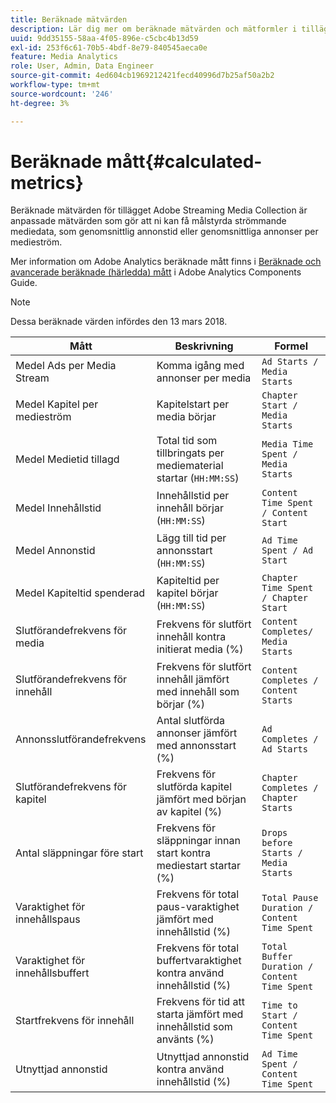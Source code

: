 ```yaml
---
title: Beräknade mätvärden
description: Lär dig mer om beräknade mätvärden och mätformler i tillägget Streaming Media Collection.
uuid: 9dd35155-58aa-4f05-896e-c5cbc4b13d59
exl-id: 253f6c61-70b5-4bdf-8e79-840545aeca0e
feature: Media Analytics
role: User, Admin, Data Engineer
source-git-commit: 4ed604cb1969212421fecd40996d7b25af50a2b2
workflow-type: tm+mt
source-wordcount: '246'
ht-degree: 3%

---
```


# Beräknade mått{#calculated-metrics}

Beräknade mätvärden för tillägget Adobe Streaming Media Collection är anpassade mätvärden som gör att ni kan få målstyrda strömmande mediedata, som genomsnittlig annonstid eller genomsnittliga annonser per medieström.

Mer information om Adobe Analytics beräknade mått finns i [Beräknade och avancerade beräknade (härledda) mått](https://experienceleague.adobe.com/docs/analytics/components/calculated-metrics/cm-overview.html?lang=en) i Adobe Analytics Components Guide.

>[!NOTE]
>
>Dessa beräknade värden infördes den 13 mars 2018.

| Mått | Beskrivning | Formel |
|---|---|---|
| Medel Ads per Media Stream | Komma igång med annonser per media | `Ad Starts / Media Starts` |
| Medel Kapitel per medieström | Kapitelstart per media börjar | `Chapter Start / Media Starts` |
| Medel Medietid tillagd | Total tid som tillbringats per mediematerial startar (`HH:MM:SS`) | `Media Time Spent / Media Starts` |
| Medel Innehållstid | Innehållstid per innehåll börjar (`HH:MM:SS`) | `Content Time Spent / Content Start` |
| Medel Annonstid | Lägg till tid per annonsstart (`HH:MM:SS`) | `Ad Time Spent / Ad Start` |
| Medel Kapiteltid spenderad | Kapiteltid per kapitel börjar (`HH:MM:SS`) | `Chapter Time Spent / Chapter Start` |
| Slutförandefrekvens för media | Frekvens för slutfört innehåll kontra initierat media (%) | `Content Completes/ Media Starts` |
| Slutförandefrekvens för innehåll | Frekvens för slutfört innehåll jämfört med innehåll som börjar (%) | `Content Completes / Content Starts` |
| Annonsslutförandefrekvens | Antal slutförda annonser jämfört med annonsstart (%) | `Ad Completes / Ad Starts` |
| Slutförandefrekvens för kapitel | Frekvens för slutförda kapitel jämfört med början av kapitel (%) | `Chapter Completes / Chapter Starts` |
| Antal släppningar före start | Frekvens för släppningar innan start kontra mediestart startar (%) | `Drops before Starts / Media Starts` |
| Varaktighet för innehållspaus | Frekvens för total paus-varaktighet jämfört med innehållstid (%) | `Total Pause Duration / Content Time Spent` |
| Varaktighet för innehållsbuffert | Frekvens för total buffertvaraktighet kontra använd innehållstid (%) | `Total Buffer Duration / Content Time Spent` |
| Startfrekvens för innehåll | Frekvens för tid att starta jämfört med innehållstid som använts (%) | `Time to Start / Content Time Spent` |
| Utnyttjad annonstid | Utnyttjad annonstid kontra använd innehållstid (%) | `Ad Time Spent / Content Time Spent` |
